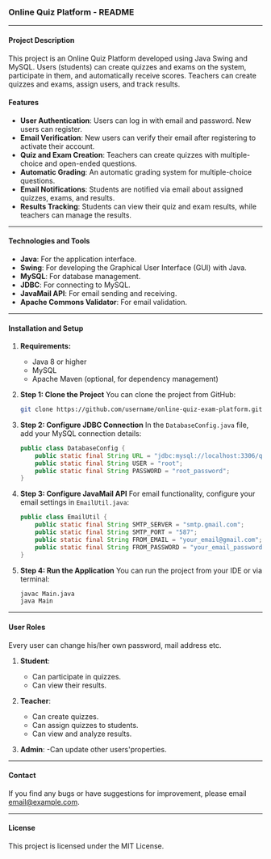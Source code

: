### **Online Quiz Platform - README**

---

#### **Project Description**

This project is an Online Quiz Platform developed using Java Swing and MySQL. Users (students) can create quizzes and exams on the system, participate in them, and automatically receive scores. Teachers can create quizzes and exams, assign users, and track results.

#### **Features**
- **User Authentication**: Users can log in with email and password. New users can register.
- **Email Verification**: New users can verify their email after registering to activate their account.
- **Quiz and Exam Creation**: Teachers can create quizzes with multiple-choice and open-ended questions.
- **Automatic Grading**: An automatic grading system for multiple-choice questions.
- **Email Notifications**: Students are notified via email about assigned quizzes, exams, and results.
- **Results Tracking**: Students can view their quiz and exam results, while teachers can manage the results.

---

#### **Technologies and Tools**
- **Java**: For the application interface.
- **Swing**: For developing the Graphical User Interface (GUI) with Java.
- **MySQL**: For database management.
- **JDBC**: For connecting to MySQL.
- **JavaMail API**: For email sending and receiving.
- **Apache Commons Validator**: For email validation.

---

#### **Installation and Setup**

1. **Requirements:**
   - Java 8 or higher
   - MySQL
   - Apache Maven (optional, for dependency management)

2. **Step 1: Clone the Project**
   You can clone the project from GitHub:
   ```bash
   git clone https://github.com/username/online-quiz-exam-platform.git
   ```

3. **Step 2: Configure JDBC Connection**
   In the `DatabaseConfig.java` file, add your MySQL connection details:
   ```java
   public class DatabaseConfig {
       public static final String URL = "jdbc:mysql://localhost:3306/quiz_platform";
       public static final String USER = "root";
       public static final String PASSWORD = "root_password";
   }
   ```

4. **Step 3: Configure JavaMail API**
   For email functionality, configure your email settings in `EmailUtil.java`:
   ```java
   public class EmailUtil {
       public static final String SMTP_SERVER = "smtp.gmail.com";
       public static final String SMTP_PORT = "587";
       public static final String FROM_EMAIL = "your_email@gmail.com";
       public static final String FROM_PASSWORD = "your_email_password";
   }
   ```

5. **Step 4: Run the Application**
   You can run the project from your IDE or via terminal:
   ```bash
   javac Main.java
   java Main
   ```

---

#### **User Roles**
Every user can change his/her own password, mail address etc.
1. **Student**:
   - Can participate in quizzes.
   - Can view their results.

2. **Teacher**:
   - Can create quizzes.
   - Can assign quizzes to students.
   - Can view and analyze results.
3. **Admin**:
   -Can update other users'properties.
---

#### **Contact**
If you find any bugs or have suggestions for improvement, please email [email@example.com](mailto:email@example.com).

---

#### **License**
This project is licensed under the MIT License.

